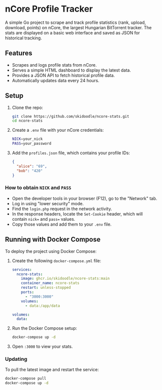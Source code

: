 # nCore Profile Tracker

A simple Go project to scrape and track profile statistics (rank, upload, download, points) on nCore, the largest Hungarian BitTorrent tracker. The stats are displayed on a basic web interface and saved as JSON for historical tracking.

## Features

- Scrapes and logs profile stats from nCore.
- Serves a simple HTML dashboard to display the latest data.
- Provides a JSON API to fetch historical profile data.
- Automatically updates data every 24 hours.

## Setup

1. Clone the repo:

    ```bash
    git clone https://github.com/skidoodle/ncore-stats.git
    cd ncore-stats
    ```

2. Create a `.env` file with your nCore credentials:

    ```bash
    NICK=your_nick
    PASS=your_password
    ```

3. Add the `profiles.json` file, which contains your profile IDs:

    ```json
    {
      "alice": "69",
      "bob": "420"
    }
    ```

### How to obtain `NICK` and `PASS`

- Open the developer tools in your browser (F12), go to the "Network" tab.
- Log in using "lower security" mode.
- Find the `login.php` request in the network activity.
- In the response headers, locate the `Set-Cookie` header, which will contain `nick=` and `pass=` values.
- Copy those values and add them to your `.env` file.

## Running with Docker Compose

To deploy the project using Docker Compose:

1. Create the following `docker-compose.yml` file:

    ```yaml
    services:
      ncore-stats:
        image: ghcr.io/skidoodle/ncore-stats:main
        container_name: ncore-stats
        restart: unless-stopped
        ports:
          - "3000:3000"
        volumes:
          - data:/app/data

    volumes:
      data:
    ```

2. Run the Docker Compose setup:

    ```bash
    docker-compose up -d
    ```

3. Open `:3000` to view your stats.

### Updating

To pull the latest image and restart the service:

```bash
docker-compose pull
docker-compose up -d
